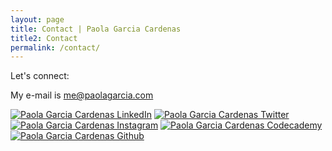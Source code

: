 ```yaml
---
layout: page
title: Contact | Paola Garcia Cardenas
title2: Contact
permalink: /contact/
---
```


Let's connect:

My e-mail is [me@paolagarcia.com](mailto:me@paolagarcia.com)

<div class="social-media" style="display: inline;">
<a href="https://www.linkedin.com/in/paogarciac/" width="39" height="40" target="_blank"><img src="{{ site.baseurl }}/img/linkedin.png" alt="Paola Garcia Cardenas LinkedIn"></a>
<a href="https://www.twitter.com/paogarciac/" width="39" height="40" target="_blank"><img src="{{ site.baseurl }}/img/twitter.png" alt="Paola Garcia Cardenas Twitter"></a>
<a href="https://www.instagram.com/paoga87/" width="39" height="40" target="_blank"><img src="{{ site.baseurl }}/img/instagram.jpeg" alt="Paola Garcia Cardenas Instagram"></a>
<a href="https://www.codecademy.com/paogarciac" width="39" height="40" target="_blank"><img src="{{ site.baseurl }}/img/codecademy.png" alt="Paola Garcia Cardenas Codecademy"></a>
<a href="https://github.com/paoga87" width="39" height="40" target="_blank"><img src="{{ site.baseurl }}/img/github.png" alt="Paola Garcia Cardenas Github"></a>
</div>